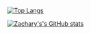 
[![Top Langs](https://github-readme-stats.vercel.app/api/top-langs/?username=TechTalkZach&layout=compact)](https://github.com/TechTalkZach/github-readme-stats)

[![Zachary's's GitHub stats](https://github-readme-stats.vercel.app/api?username=TechTalkZach)](https://github.com/TechTalkZach/github-readme-stats)

<!---
TechTalkZach/TechTalkZach is a ✨ special ✨ repository because its `README.md` (this file) appears on your GitHub profile.
You can click the Preview link to take a look at your changes.
--->
